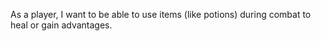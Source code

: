 As a player, I want to be able to use items (like potions) during combat to heal or gain advantages.
